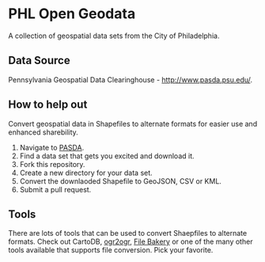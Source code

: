 # PHL Open Geodata

A collection of geospatial data sets from the City of Philadelphia.

## Data Source

Pennsylvania Geospatial Data Clearinghouse - http://www.pasda.psu.edu/.

## How to help out

Convert geospatial data in Shapefiles to alternate formats for easier use and enhanced sharebility.

1. Navigate to [PASDA](http://www.pasda.psu.edu/).
2. Find a data set that gets you excited and download it.
3. Fork this repository.
4. Create a new directory for your data set.
5. Convert the downlaoded Shapefile to GeoJSON, CSV or KML.
6. Submit a pull request.

## Tools

There are lots of tools that can be used to convert Shaepfiles to alternate formats. Check out CartoDB, [ogr2ogr](http://www.gdal.org/ogr2ogr.html), [File Bakery](http://filebakery.com/) or one of the many other tools available that supports file conversion. Pick your favorite.